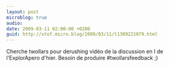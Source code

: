```yaml
---
layout: post
microblog: true
audio: 
date: 2009-03-11 02:00:00 +0200
guid: http://xtof.micro.blog/2009/03/11/t1309221079.html
---
```

Cherche twollars pour derushing vidéo de la discussion en I de l'ExplorApero d'hier. Besoin de produire #twollarsfeedback ;)
